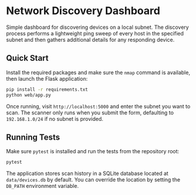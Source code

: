 # Network Discovery Dashboard

Simple dashboard for discovering devices on a local subnet. The discovery
process performs a lightweight ping sweep of every host in the specified
subnet and then gathers additional details for any responding device.

## Quick Start

Install the required packages and make sure the `nmap` command is available, then launch the Flask application:

```bash
pip install -r requirements.txt
python web/app.py
```

Once running, visit `http://localhost:5000` and enter the subnet you want to
scan. The scanner only runs when you submit the form, defaulting to
`192.168.1.0/24` if no subnet is provided.

## Running Tests

Make sure `pytest` is installed and run the tests from the repository root:

```bash
pytest
```

The application stores scan history in a SQLite database located at
`data/devices.db` by default. You can override the location by setting the
`DB_PATH` environment variable.
